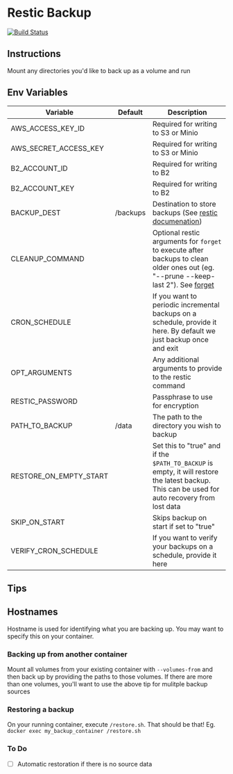 # Restic Backup

[![Build Status](https://travis-ci.org/ViViDboarder/docker-restic-cron.svg?branch=master)](https://travis-ci.org/ViViDboarder/docker-restic-cron)

## Instructions
Mount any directories you'd like to back up as a volume and run

## Env Variables
| Variable | Default | Description |
| -------- | ------- | ----------- |
|AWS_ACCESS_KEY_ID| |Required for writing to S3 or Minio|
|AWS_SECRET_ACCESS_KEY| |Required for writing to S3 or Minio|
|B2_ACCOUNT_ID| |Required for writing to B2|
|B2_ACCOUNT_KEY| |Required for writing to B2|
|BACKUP_DEST|/backups|Destination to store backups (See [restic documenation](https://restic.readthedocs.io/en/latest/030_preparing_a_new_repo.html))|
|CLEANUP_COMMAND| |Optional restic arguments for `forget` to execute after backups to clean older ones out (eg. "--prune --keep-last 2"). See [forget](https://restic.readthedocs.io/en/latest/060_forget.html)|
|CRON_SCHEDULE| |If you want to periodic incremental backups on a schedule, provide it here. By default we just backup once and exit|
|OPT_ARGUMENTS| |Any additional arguments to provide to the restic command|
|RESTIC_PASSWORD| |Passphrase to use for encryption|
|PATH_TO_BACKUP|/data|The path to the directory you wish to backup|
|RESTORE_ON_EMPTY_START| |Set this to "true" and if the `$PATH_TO_BACKUP` is empty, it will restore the latest backup. This can be used for auto recovery from lost data|
|SKIP_ON_START| |Skips backup on start if set to "true"|
|VERIFY_CRON_SCHEDULE| |If you want to verify your backups on a schedule, provide it here|

## Tips

## Hostnames
Hostname is used for identifying what you are backing up. You may want to specify this on your container.

### Backing up from another container
Mount all volumes from your existing container with `--volumes-from` and then back up by providing the paths to those volumes. If there are more than one volumes, you'll want to use the above tip for mulitple backup sources

### Restoring a backup
On your running container, execute `/restore.sh`. That should be that! Eg. `docker exec my_backup_container /restore.sh`

### To Do
 - [ ] Automatic restoration if there is no source data

